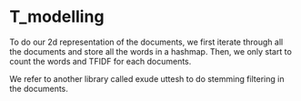 # T_modelling
To do our 2d representation of the documents, we first iterate through all the documents and store all the words in a hashmap. Then, we only start to count the words and TFIDF for each documents.

We refer to another library called exude uttesh to do stemming filtering in the documents.
